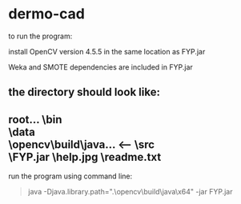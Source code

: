 # dermo-cad

to run the program:

install OpenCV version 4.5.5 in the same location as FYP.jar

Weka and SMOTE dependencies are included in FYP.jar

the directory should look like:
-----
root...
   \bin\
   \data\
   \opencv\build\java...    <--
   \src\
   \FYP.jar
   \help.jpg
   \readme.txt
-----

run the program using command line:
> java -Djava.library.path=".\opencv\build\java\x64" -jar FYP.jar
